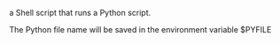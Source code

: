 a Shell script that runs a Python script.

The Python file name will be saved in the environment variable $PYFILE

